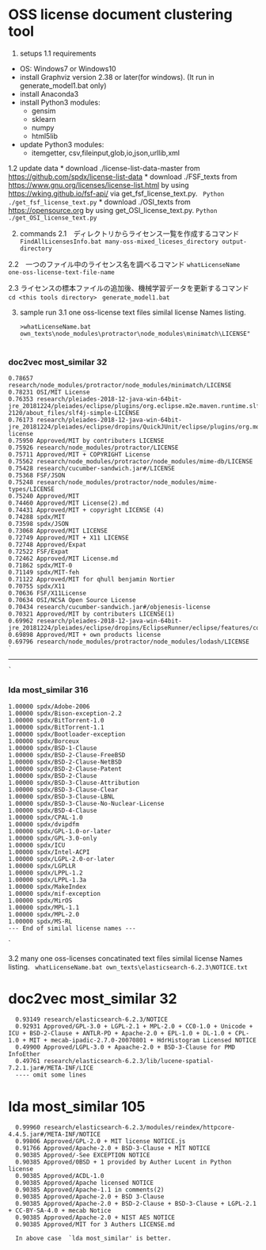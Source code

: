 # OSS license document clustering tool

1. setups
1.1 requirements
  * OS: Windows7 or Windows10
  * install Graphviz version 2.38 or later(for windows). (It run in generate_model1.bat only)
  * install Anaconda3
  * install Python3 modules:
     * gensim
     * sklearn
     * numpy
     * html5lib
  * update Python3 modules:
     * itemgetter, csv,fileinput,glob,io,json,urllib,xml

1.2 update data
    * download ./license-list-data-master from https://github.com/spdx/license-list-data
    * download ./FSF_texts  from https://www.gnu.org/licenses/license-list.html by using https://wking.github.io/fsf-api/ via get_fsf_license_text.py.
       ` Python ./get_fsf_license_text.py`
    * download ./OSI_texts from https://opensource.org by using get_OSI_license_text.py.
       ` Python ./get_OSI_license_text.py `

2. commands
2.1　ディレクトリからライセンス一覧を作成するコマンド
      ` FindAllLicensesInfo.bat many-oss-mixed_liceses_directory output-directory`

2.2　一つのファイル中のライセンス名を調べるコマンド
      `whatLicenseName　one-oss-license-text-file-name`

2.3 ライセンスの標本ファイルの追加後、機械学習データを更新するコマンド
      ` cd <this tools directory>`
      ` generate_model1.bat`

3. sample run
3.1 one oss-license text files similal license Names listing.
 
      `>whatLicenseName.bat own_texts\node_modules\protractor\node_modules\minimatch\LICENSE" `
      `
### doc2vec most_similar 32
    0.78657 research/node_modules/protractor/node_modules/minimatch/LICENSE
    0.78231 OSI/MIT License
    0.76353 research/pleiades-2018-12-java-win-64bit-jre_20181224/pleiades/eclipse/plugins/org.eclipse.m2e.maven.runtime.slf4j.simple_1.10.0.20181127-2120/about_files/slf4j-simple-LICENSE
    0.76173 research/pleiades-2018-12-java-win-64bit-jre_20181224/pleiades/eclipse/dropins/QuickJUnit/eclipse/plugins/org.mockito_1.8.5/mockito-license
    0.75950 Approved/MIT by contributers LICENSE
    0.75926 research/node_modules/protractor/LICENSE
    0.75711 Approved/MIT + COPYRIGHT License
    0.75562 research/node_modules/protractor/node_modules/mime-db/LICENSE
    0.75428 research/cucumber-sandwich.jar#/LICENSE
    0.75368 FSF/JSON
    0.75248 research/node_modules/protractor/node_modules/mime-types/LICENSE
    0.75240 Approved/MIT
    0.74460 Approved/MIT License(2).md
    0.74431 Approved/MIT + copyright LICENSE (4)
    0.74288 spdx/MIT
    0.73598 spdx/JSON
    0.73068 Approved/MIT LICENSE
    0.72749 Approved/MIT + X11 LICENSE
    0.72748 Approved/Expat
    0.72522 FSF/Expat
    0.72462 Approved/MIT License.md
    0.71862 spdx/MIT-0
    0.71149 spdx/MIT-feh
    0.71122 Approved/MIT for qhull benjamin Nortier
    0.70755 spdx/X11
    0.70636 FSF/X11License
    0.70634 OSI/NCSA Open Source License
    0.70434 research/cucumber-sandwich.jar#/objenesis-license
    0.70321 Approved/MIT by contributers LICENSE(1)
    0.69962 research/pleiades-2018-12-java-win-64bit-jre_20181224/pleiades/eclipse/dropins/EclipseRunner/eclipse/features/com.eclipserunner.feature_1.3.4/LICENSE
    0.69898 Approved/MIT + own products license
    0.69796 research/node_modules/protractor/node_modules/lodash/LICENSE
    `
-----------------------------------------------------------------------------
    `
### lda most_similar 316
    1.00000 spdx/Adobe-2006
    1.00000 spdx/Bison-exception-2.2
    1.00000 spdx/BitTorrent-1.0
    1.00000 spdx/BitTorrent-1.1
    1.00000 spdx/Bootloader-exception
    1.00000 spdx/Borceux
    1.00000 spdx/BSD-1-Clause
    1.00000 spdx/BSD-2-Clause-FreeBSD
    1.00000 spdx/BSD-2-Clause-NetBSD
    1.00000 spdx/BSD-2-Clause-Patent
    1.00000 spdx/BSD-2-Clause
    1.00000 spdx/BSD-3-Clause-Attribution
    1.00000 spdx/BSD-3-Clause-Clear
    1.00000 spdx/BSD-3-Clause-LBNL
    1.00000 spdx/BSD-3-Clause-No-Nuclear-License
    1.00000 spdx/BSD-4-Clause
    1.00000 spdx/CPAL-1.0
    1.00000 spdx/dvipdfm
    1.00000 spdx/GPL-1.0-or-later
    1.00000 spdx/GPL-3.0-only
    1.00000 spdx/ICU
    1.00000 spdx/Intel-ACPI
    1.00000 spdx/LGPL-2.0-or-later
    1.00000 spdx/LGPLLR
    1.00000 spdx/LPPL-1.2
    1.00000 spdx/LPPL-1.3a
    1.00000 spdx/MakeIndex
    1.00000 spdx/mif-exception
    1.00000 spdx/MirOS
    1.00000 spdx/MPL-1.1
    1.00000 spdx/MPL-2.0
    1.00000 spdx/MS-RL
    --- End of similal license names ---
`

3.2 many one oss-licenses concatinated text files similal license Names listing.
      ` whatLicenseName.bat own_texts\elasticsearch-6.2.3\NOTICE.txt`

#      doc2vec most_similar 32
      0.93149 research/elasticsearch-6.2.3/NOTICE
      0.92931 Approved/GPL-3.0 + LGPL-2.1 + MPL-2.0 + CC0-1.0 + Unicode + ICU + BSD-2-Clause + ANTLR-PD + Apache-2.0 + EPL-1.0 + DL-1.0 + CPL-1.0 + MIT + mecab-ipadic-2.7.0-20070801 + HdrHistogram Licensed NOTICE
      0.49900 Approved/LGPL-3.0 + Apaache-2.0 + BSD-3-Clause for PMD InfoEther
      0.49761 research/elasticsearch-6.2.3/lib/lucene-spatial-7.2.1.jar#/META-INF/LICE
      ---- omit some lines
#     lda most_similar 105
      0.99960 research/elasticsearch-6.2.3/modules/reindex/httpcore-4.4.5.jar#/META-INF/NOTICE
      0.99806 Approved/GPL-2.0 + MIT license NOTICE.js
      0.91766 Approved/Apache-2.0 + BSD-3-Clause + MIT NOTICE
      0.90385 Approved/-See EXCEPTION NOTICE
      0.90385 Approved/0BSD + 1 provided by Auther Lucent in Python license
      0.90385 Approved/ACDL-1.0
      0.90385 Approved/Apache licensed NOTICE
      0.90385 Approved/Apache-1.1 in comments(2)
      0.90385 Approved/Apache-2.0 + BSD 3-Clause
      0.90385 Approved/Apache-2.0 + BSD-2-Clause + BSD-3-Clause + LGPL-2.1 + CC-BY-SA-4.0 + mecab Notice
      0.90385 Approved/Apache-2.0 + NIST AES NOTICE
      0.90385 Approved/MIT for 3 Authers LICENSE.md

      In above case  `lda most_similar' is better.



   

